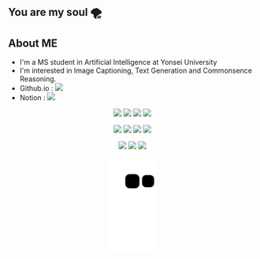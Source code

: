 
## You are my soul 🌪️ 
  
##  About ME
  - I'm a MS student in Artificial Intelligence at Yonsei University
  - I'm interested in Image Captioning, Text Generation and Commonsence Reasoning.
  - Github.io : <a href="https://Junst.github.io"><img src="https://img.shields.io/badge/-github.io-black"/></a>
  - Notion : <a href="https://www.notion.so/R-sum-ebabbdd7ce4442f8bd4659d5e824d5b8"><img src="https://img.shields.io/badge/Notion-000000?style=flat-square&logo=Notion&logoColor=white"/></a>
   <div align="center"> 
  
<!-- ![SOLBON's GitHub stats](https://github-readme-stats.vercel.app/api?username=Junst&show_icons=true&theme=radical)-->
  
<!-- [![Top Langs](https://github-readme-stats.vercel.app/api/top-langs/?username=Junst&layout=compact)](https://github.com/Junst/github-readme-stats)-->

  <img src="https://img.shields.io/badge/Python-3776AB?style=flat-square&logo=Python&logoColor=white"/> <img src="https://img.shields.io/badge/Processing-006699?style=flat-square&logo=ProcessingFoundation&logoColor=black"/> <img src="https://img.shields.io/badge/TypeScript-3178C6?style=flat-square&logo=TypeScript&logoColor=black"/> <img src="https://img.shields.io/badge/Prolog-FF0000?style=flat-square&logo=&logoColor=black"/>

  <img src="https://img.shields.io/badge/NestJS-E0234E?style=flat-square&logo=NestJS&logoColor=black"/> <img src="https://img.shields.io/badge/-Node.js-%23339933?style=flat-square&logo=node.js&logoColor=white"/> <img src="https://img.shields.io/badge/-MySQL-%234479A1?style=flat-square&logo=mysql&logoColor=white"/> <img src="https://img.shields.io/badge/Arduino-00979D?style=flat-square&logo=Arduino&logoColor=black"/>
  
  <img src="https://img.shields.io/badge/Adobe Premere Pro-9999FF?style=flat-square&logo=Adobe Premiere Pro&logoColor=black"/> <img src="https://img.shields.io/badge/Adobe Photoshop-31A8FF?style=flat-square&logo=Adobe Photoshop&logoColor=black"/> <img src="https://img.shields.io/badge/Adobe Illustrator-FF9A00?style=flat-square&logo=Adobe Illustrator&logoColor=black"/> 
  
![snake svg](https://github.com/Junst/Junst/blob/output/github-contribution-grid-snake.svg)
  
</div>
<!--
**Junst/Junst** is a ✨ _special_ ✨ repository because its `README.md` (this file) appears on your GitHub profile.

Here are some ideas to get you started:

- 🔭 I’m currently working on ...
- 🌱 I’m currently learning ...
- 👯 I’m looking to collaborate on ...
- 🤔 I’m looking for help with ...
- 💬 Ask me about ...
- 📫 How to reach me: ...
- 😄 Pronouns: ...
- ⚡ Fun fact: ...
-->
